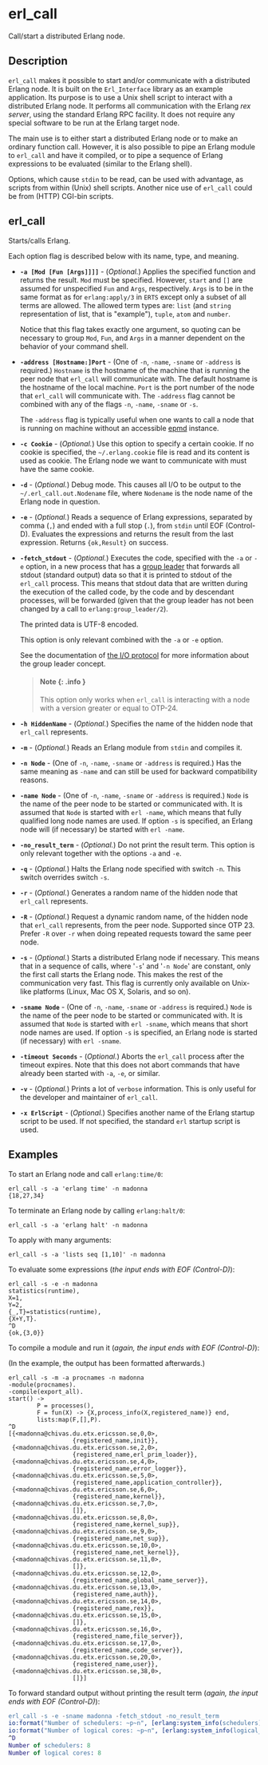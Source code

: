 <!--
%CopyrightBegin%

Copyright Ericsson AB 2023-2024. All Rights Reserved.

Licensed under the Apache License, Version 2.0 (the "License");
you may not use this file except in compliance with the License.
You may obtain a copy of the License at

    http://www.apache.org/licenses/LICENSE-2.0

Unless required by applicable law or agreed to in writing, software
distributed under the License is distributed on an "AS IS" BASIS,
WITHOUT WARRANTIES OR CONDITIONS OF ANY KIND, either express or implied.
See the License for the specific language governing permissions and
limitations under the License.

%CopyrightEnd%
-->
# erl_call

Call/start a distributed Erlang node.

## Description

`erl_call` makes it possible to start and/or communicate with a distributed
Erlang node. It is built on the `Erl_Interface` library as an example
application. Its purpose is to use a Unix shell script to interact with a
distributed Erlang node. It performs all communication with the Erlang _rex
server_, using the standard Erlang RPC facility. It does not require any special
software to be run at the Erlang target node.

The main use is to either start a distributed Erlang node or to make an ordinary
function call. However, it is also possible to pipe an Erlang module to
`erl_call` and have it compiled, or to pipe a sequence of Erlang expressions to
be evaluated (similar to the Erlang shell).

Options, which cause `stdin` to be read, can be used with advantage, as scripts
from within (Unix) shell scripts. Another nice use of `erl_call` could be from
(HTTP) CGI-bin scripts.

## erl_call <options>

Starts/calls Erlang.

Each option flag is described below with its name, type, and meaning.

- **`-a [Mod [Fun [Args]]]]`** - (_Optional._) Applies the specified function
  and returns the result. `Mod` must be specified. However, `start` and `[]` are
  assumed for unspecified `Fun` and `Args`, respectively. `Args` is to be in the
  same format as for `erlang:apply/3` in `ERTS` except only a subset of all
  terms are allowed. The allowed term types are: `list` (and `string`
  representation of list, that is "example"), `tuple`, `atom` and `number`.

  Notice that this flag takes exactly one argument, so quoting can be necessary
  to group `Mod`, `Fun`, and `Args` in a manner dependent on the behavior of
  your command shell.

- **`-address [Hostname:]Port`** - (One of `-n`, `-name`, `-sname` or `-address`
  is required.) `Hostname` is the hostname of the machine that is running the
  peer node that `erl_call` will communicate with. The default hostname is the
  hostname of the local machine. `Port` is the port number of the node that
  `erl_call` will communicate with. The `-address` flag cannot be combined with
  any of the flags `-n`, `-name`, `-sname` or `-s`.

  The `-address` flag is typically useful when one wants to call a node that is
  running on machine without an accessible [epmd](`e:erts:epmd_cmd.md`)
  instance.

- **`-c Cookie`** - (_Optional._) Use this option to specify a certain cookie.
  If no cookie is specified, the `~/.erlang.cookie` file is read and its content
  is used as cookie. The Erlang node we want to communicate with must have the
  same cookie.

- **`-d`** - (_Optional._) Debug mode. This causes all I/O to be output to the
  `~/.erl_call.out.Nodename` file, where `Nodename` is the node name of the
  Erlang node in question.

- **`-e`** - (_Optional._) Reads a sequence of Erlang expressions, separated by
  comma (`,`) and ended with a full stop (`.`), from `stdin` until EOF (Control-D).
  Evaluates the expressions and returns the result from the last expression.
  Returns `{ok,Result}` on success.

- **`-fetch_stdout`** - (_Optional._) Executes the code, specified with the `-a`
  or `-e` option, in a new process that has a
  [group leader](`erlang:group_leader/0`) that forwards all stdout (standard
  output) data so that it is printed to stdout of the `erl_call` process. This
  means that stdout data that are written during the execution of the called
  code, by the code and by descendant processes, will be forwarded (given that
  the group leader has not been changed by a call to `erlang:group_leader/2`).

  The printed data is UTF-8 encoded.

  This option is only relevant combined with the `-a` or `-e` option.

  See the documentation of [the I/O protocol](`e:stdlib:io_protocol.md`) for
  more information about the group leader concept.

  > #### Note {: .info }
  >
  > This option only works when `erl_call` is interacting with a node with a
  > version greater or equal to OTP-24.

- **`-h HiddenName`** - (_Optional._) Specifies the name of the hidden node that
  `erl_call` represents.

- **`-m`** - (_Optional._) Reads an Erlang module from `stdin` and compiles it.

- **`-n Node`** - (One of `-n`, `-name`, `-sname` or `-address` is required.)
  Has the same meaning as `-name` and can still be used for backward
  compatibility reasons.

- **`-name Node`** - (One of `-n`, `-name`, `-sname` or `-address` is required.)
  `Node` is the name of the peer node to be started or communicated with. It is
  assumed that `Node` is started with `erl -name`, which means that fully
  qualified long node names are used. If option `-s` is specified, an Erlang
  node will (if necessary) be started with `erl -name`.

- **`-no_result_term`** - (_Optional._) Do not print the result term. This
  option is only relevant together with the options `-a` and `-e`.

- **`-q`** - (_Optional._) Halts the Erlang node specified with switch `-n`.
  This switch overrides switch `-s`.

- **`-r`** - (_Optional._) Generates a random name of the hidden node that
  `erl_call` represents.

- **`-R`** - (_Optional._) Request a dynamic random name, of the hidden node
  that `erl_call` represents, from the peer node. Supported since OTP 23. Prefer
  `-R` over `-r` when doing repeated requests toward the same peer node.

- **`-s`** - (_Optional._) Starts a distributed Erlang node if necessary. This
  means that in a sequence of calls, where '`-s`' and '`-n Node`' are constant,
  only the first call starts the Erlang node. This makes the rest of the
  communication very fast. This flag is currently only available on Unix-like
  platforms (Linux, Mac OS X, Solaris, and so on).

- **`-sname Node`** - (One of `-n`, `-name`, `-sname` or `-address` is
  required.) `Node` is the name of the peer node to be started or communicated
  with. It is assumed that `Node` is started with `erl -sname`, which means that
  short node names are used. If option `-s` is specified, an Erlang node is
  started (if necessary) with `erl -sname`.

- **`-timeout Seconds`** - (_Optional._) Aborts the `erl_call` process after the
  timeout expires. Note that this does not abort commands that have already been
  started with `-a`, `-e`, or similar.

- **`-v`** - (_Optional._) Prints a lot of `verbose` information. This is only
  useful for the developer and maintainer of `erl_call`.

- **`-x ErlScript`** - (_Optional._) Specifies another name of the Erlang
  startup script to be used. If not specified, the standard `erl` startup script
  is used.

## Examples

To start an Erlang node and call `erlang:time/0`:

```text
erl_call -s -a 'erlang time' -n madonna
{18,27,34}
```

To terminate an Erlang node by calling `erlang:halt/0`:

```text
erl_call -s -a 'erlang halt' -n madonna
```

To apply with many arguments:

```text
erl_call -s -a 'lists seq [1,10]' -n madonna
```

To evaluate some expressions (_the input ends with EOF (Control-D)_):

```text
erl_call -s -e -n madonna
statistics(runtime),
X=1,
Y=2,
{_,T}=statistics(runtime),
{X+Y,T}.
^D
{ok,{3,0}}
```

To compile a module and run it (_again, the input ends with EOF (Control-D)_):

(In the example, the output has been formatted afterwards.)

```text
erl_call -s -m -a procnames -n madonna
-module(procnames).
-compile(export_all).
start() ->
        P = processes(),
        F = fun(X) -> {X,process_info(X,registered_name)} end,
        lists:map(F,[],P).
^D
[{<madonna@chivas.du.etx.ericsson.se,0,0>,
                  {registered_name,init}},
 {<madonna@chivas.du.etx.ericsson.se,2,0>,
                  {registered_name,erl_prim_loader}},
 {<madonna@chivas.du.etx.ericsson.se,4,0>,
                  {registered_name,error_logger}},
 {<madonna@chivas.du.etx.ericsson.se,5,0>,
                  {registered_name,application_controller}},
 {<madonna@chivas.du.etx.ericsson.se,6,0>,
                  {registered_name,kernel}},
 {<madonna@chivas.du.etx.ericsson.se,7,0>,
                  []},
 {<madonna@chivas.du.etx.ericsson.se,8,0>,
                  {registered_name,kernel_sup}},
 {<madonna@chivas.du.etx.ericsson.se,9,0>,
                  {registered_name,net_sup}},
 {<madonna@chivas.du.etx.ericsson.se,10,0>,
                  {registered_name,net_kernel}},
 {<madonna@chivas.du.etx.ericsson.se,11,0>,
                  []},
 {<madonna@chivas.du.etx.ericsson.se,12,0>,
                  {registered_name,global_name_server}},
 {<madonna@chivas.du.etx.ericsson.se,13,0>,
                  {registered_name,auth}},
 {<madonna@chivas.du.etx.ericsson.se,14,0>,
                  {registered_name,rex}},
 {<madonna@chivas.du.etx.ericsson.se,15,0>,
                  []},
 {<madonna@chivas.du.etx.ericsson.se,16,0>,
                  {registered_name,file_server}},
 {<madonna@chivas.du.etx.ericsson.se,17,0>,
                  {registered_name,code_server}},
 {<madonna@chivas.du.etx.ericsson.se,20,0>,
                  {registered_name,user}},
 {<madonna@chivas.du.etx.ericsson.se,38,0>,
                  []}]
```

To forward standard output without printing the result term (_again, the input
ends with EOF (Control-D)_):

```erlang
erl_call -s -e -sname madonna -fetch_stdout -no_result_term
io:format("Number of schedulers: ~p~n", [erlang:system_info(schedulers)]),
io:format("Number of logical cores: ~p~n", [erlang:system_info(logical_processors_available)]).
^D
Number of schedulers: 8
Number of logical cores: 8
```
